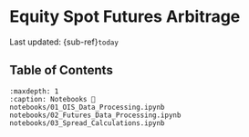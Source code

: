 # Equity Spot Futures Arbitrage

Last updated: {sub-ref}`today` 


## Table of Contents

```{toctree}
:maxdepth: 1
:caption: Notebooks 📖
notebooks/01_OIS_Data_Processing.ipynb
notebooks/02_Futures_Data_Processing.ipynb
notebooks/03_Spread_Calculations.ipynb
```



